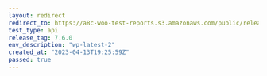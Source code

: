 ```yaml
---
layout: redirect
redirect_to: https://a8c-woo-test-reports.s3.amazonaws.com/public/release/7.6.0/wp-latest-2/api/index.html
test_type: api
release_tag: 7.6.0
env_description: "wp-latest-2"
created_at: "2023-04-13T19:25:59Z"
passed: true
---
```

